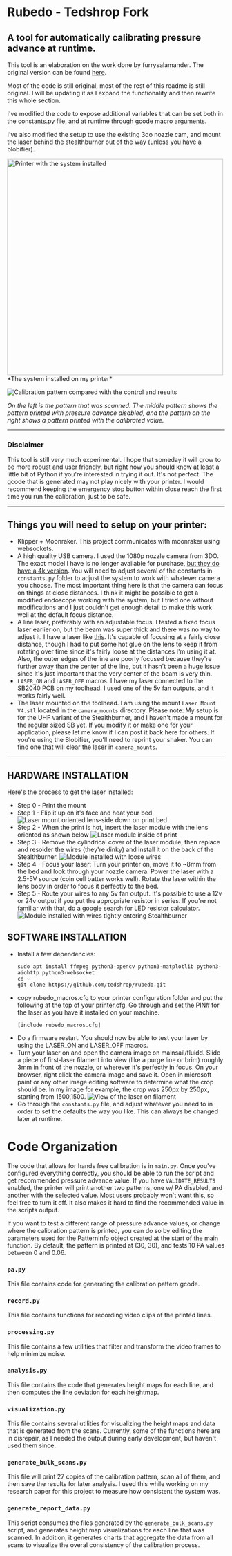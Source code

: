# Rubedo - Tedshrop Fork
## A tool for automatically calibrating pressure advance at runtime.
This tool is an elaboration on the work done by furrysalamander. The original version can be found [here](https://github.com/furrysalamander/rubedo).

Most of the code is still original, most of the rest of this readme is still original. I will be updating it as I expand the functionality and then rewrite this whole section.

I've modified the code to expose additional variables that can be set both in the constants.py file, and at runtime through gcode macro arguments.

I've also modified the setup to use the existing 3do nozzle cam, and mount the laser behind the stealthburner out of the way (unless you have a blobifier).

<img src="<graphics/6_Macros.jpg>" alt="Printer with the system installed" width=500px>
*The system installed on my printer*

![Calibration pattern compared with the control and results](graphics/calibration_control_calibrated.png)

*On the left is the pattern that was scanned. The middle pattern shows the pattern printed with pressure advance disabled, and the pattern on the right shows a pattern printed with the calibrated value.*

***
### Disclaimer
This tool is still very much experimental. I hope that someday it will grow to be more robust and user friendly, but right now you should know at least a little bit of Python if you're interested in trying it out. It's not perfect. The gcode that is generated may not play nicely with your printer. I would recommend keeping the emergency stop button within close reach the first time you run the calibration, just to be safe.
***

## Things you will need to setup on your printer:
* Klipper + Moonraker. This project communicates with moonraker using websockets.
* A high quality USB camera. I used the 1080p nozzle camera from 3DO. The exact model I have is no longer available for purchase, [but they do have a 4k version](https://3do.dk/59-dyse-kamera). You will need to adjust several of the constants in `constants.py` folder to adjust the system to work with whatever camera you choose. The most important thing here is that the camera can focus on things at close distances. I think it might be possible to get a modified endoscope working with the system, but I tried one without modifications and I just couldn't get enough detail to make this work well at the default focus distance.
* A line laser, preferably with an adjustable focus. I tested a fixed focus laser earlier on, but the beam was super thick and there was no way to adjust it. I have a laser like [this](https://www.amazon.com/module-Industrial-Module-adjustable-point-2packs/dp/B0BX6Q9FD8/). It's capable of focusing at a fairly close distance, though I had to put some hot glue on the lens to keep it from rotating over time since it's fairly loose at the distances I'm using it at.  Also, the outer edges of the line are poorly focused because they're further away than the center of the line, but it hasn't been a huge issue since it's just important that the very center of the beam is very thin.
* `LASER_ON` and `LASER_OFF` macros. I have my laser connected to the SB2040 PCB on my toolhead. I used one of the 5v fan outputs, and it works fairly well.
* The laser mounted on the toolhead. I am using the mount `Laser Mount V4.stl` located in the `camera_mounts` directory. Please note: My setup is for the UHF variant of the Stealthburner, and I haven't made a mount for the regular sized SB yet. If you modify it or make one for your application, please let me know if I can post it back here for others. If you're using the Blobifier, you'll need to reprint your shaker. You can find one that will clear the laser in `camera_mounts`.

***
## HARDWARE INSTALLATION

Here's the process to get the laser installed:

* Step 0 - Print the mount
* Step 1 - Flip it up on it's face and heat your bed 
![Laser mount oriented lens-side down on print bed](graphics/1_Heat.jpg)
* Step 2 - When the print is hot, insert the laser module with the lens oriented as shown below
![Laser module inside of print](graphics/2_Insert.jpg)
* Step 3 - Remove the cylindrical cover of the laser module, then replace and resolder the wires (they're dinky) and install it on the back of the Stealthburner.
![Module installed with loose wires](graphics/3_Install.jpg)
* Step 4 - Focus your laser:  Turn your printer on, move it to ~8mm from the bed and look through your nozzle camera. Power the laser with a 2.5-5V source (coin cell batter works well). Rotate the laser within the lens body in order to focus it perfectly to the bed.
* Step 5 - Route your wires to any 5v fan output. It's possible to use a 12v or 24v output if you put the appropriate resistor in series. If you're not familiar with that, do a google search for LED resistor calculator.
![Module installed with wires tightly entering Stealthburner](graphics/5_Route.jpg)

## SOFTWARE INSTALLATION

* Install a few  dependencies:
    ```
    sudo apt install ffmpeg python3-opencv python3-matplotlib python3-aiohttp python3-websocket
    cd ~
    git clone https://github.com/tedshrop/rubedo.git
    ```
* copy rubedo_macros.cfg to your printer configuration folder and put the following at the top of your printer.cfg. Go through and set the PIN# for the laser as you have it installed on your machine.
    ```
    [include rubedo_macros.cfg]
    ```
* Do a firmware restart. You should now be able to test your laser by using the LASER_ON and LASER_OFF macros.
* Turn your laser on and open the camera image on mainsail/fluidd. Slide a piece of first-laser filament into view (like a purge line or brim) roughly 3mm in front of the nozzle, or wherever it's perfectly in focus. On your browser, right click the camera image and save it. Open in microsoft paint or any other image editing software to determine what the crop should be. In my image for example, the crop was 250px by 250px, starting from 1500,1500.
![View of the laser on filament](graphics/7_Crop.jfif)
* Go through the `constants.py` file, and adjust whatever you need to in order to set the defaults the way you like. This can always be changed later at runtime.


# Code Organization
The code that allows for hands free calibration is in `main.py`. Once you've configured everything correctly, you should be able to run the script and get recommended pressure advance value.  If you have `VALIDATE_RESULTS` enabled, the printer will print another two patterns, one w/ PA disabled, and another with the selected value. Most users probably won't want this, so feel free to turn it off.  It also makes it hard to find the recommended value in the scripts output.

If you want to test a different range of pressure advance values, or change where the calibration pattern is printed, you can do so by editing the parameters used for the PatternInfo object created at the start of the main function. By default, the pattern is printed at (30, 30), and tests 10 PA values between 0 and 0.06.

### `pa.py`
This file contains code for generating the calibration pattern gcode.

### `record.py`
This file contains functions for recording video clips of the printed lines.

### `processing.py`
This file contains a few utilities that filter and transform the video frames to help minimize noise.

### `analysis.py`
This file contains the code that generates height maps for each line, and then computes the line deviation for each heightmap.

### `visualization.py`
This file contains several utilities for visualizing the height maps and data that is generated from the scans. Currently, some of the functions here are in disrepair, as I needed the output during early development, but haven't used them since.

### `generate_bulk_scans.py`
This file will print 27 copies of the calibration pattern, scan all of them, and then save the results for later analysis. I used this while working on my research paper for this project to measure how consistent the system was.

### `generate_report_data.py`
This script consumes the files generated by the `generate_bulk_scans.py` script, and generates height map visualizations for each line that was scanned. In addition, it generates charts that aggregate the data from all scans to visualize the overal consistency of the calibration process.

